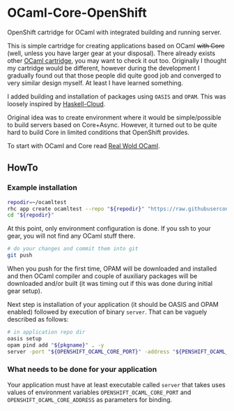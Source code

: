 OCaml-Core-OpenShift
====================

OpenShift cartridge for OCaml with integrated building and running server.

This is simple cartridge for creating applications based on OCaml <del>with Core</del>
(well, unless you have larger gear at your disposal).
There already exists other [OCaml cartridge](https://bitbucket.org/jpathy/ocaml-openshift),
you may want to check it out too. Originally I thought my cartridge would be different,
however during the development I gradually found out that those people did quite good
job and converged to very similar design myself. At least I have learned something.

I added building and installation of packages using `OASIS` and `OPAM`. This was loosely
inspired by [Haskell-Cloud](https://github.com/accursoft/Haskell-Cloud).

Original idea was to create environment where it would be simple/possible
to build servers based on Core+Async. However, it turned out to be quite
hard to build Core in limited conditions that OpenShift provides.

To start with OCaml and Core read [Real Wold OCaml](https://realworldocaml.org/).

HowTo
-----

### Example installation

~~~~ .bash
repodir=~/ocamltest
rhc app create ocamltest --repo "${repodir}" "https://raw.githubusercontent.com/xkollar/ocaml-core-openshift/master/metadata/manifest.yml"
cd "${repodir}"
~~~~

At this point, only environment configuration is done. If you ssh to
your gear, you will not find any OCaml stuff there.

~~~~ .bash
# do your changes and commit them into git
git push
~~~~

When you push for the first time, OPAM will be downloaded and
installed and then OCaml compiler and couple of auxiliary
packages will be downloaded and/or built (it was timing out if
this was done during initial gear setup).

Next step is installation of your application (it should be OASIS and
OPAM enabled) followed by execution of binary `server`. That can be
vaguely described as follows:

~~~~ .bash
# in application repo dir
oasis setup
opam pind add "${pkgname}" . -y
server -port "${OPENSHIFT_OCAML_CORE_PORT}" -address "${PENSHIFT_OCAML_CORE_ADDRESS}"
~~~~

### What needs to be done for your application

Your application must have at least executable called `server` that
takes uses values of environment variables `OPENSHIFT_OCAML_CORE_PORT`
and `OPENSHIFT_OCAML_CORE_ADDRESS` as parameters for binding.
